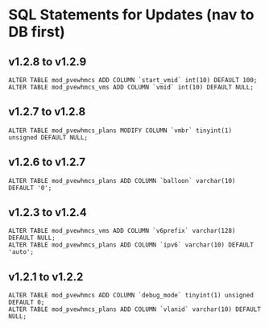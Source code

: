 # SQL Statements for Updates (nav to DB first)

## v1.2.8 to v1.2.9

```
ALTER TABLE mod_pvewhmcs ADD COLUMN `start_vmid` int(10) DEFAULT 100;
ALTER TABLE mod_pvewhmcs_vms ADD COLUMN `vmid` int(10) DEFAULT NULL;
```

## v1.2.7 to v1.2.8

```
ALTER TABLE mod_pvewhmcs_plans MODIFY COLUMN `vmbr` tinyint(1) unsigned DEFAULT NULL;
```

## v1.2.6 to v1.2.7

```
ALTER TABLE mod_pvewhmcs_plans ADD COLUMN `balloon` varchar(10) DEFAULT '0';
```

## v1.2.3 to v1.2.4

```
ALTER TABLE mod_pvewhmcs_vms ADD COLUMN `v6prefix` varchar(128) DEFAULT NULL;
ALTER TABLE mod_pvewhmcs_plans ADD COLUMN `ipv6` varchar(10) DEFAULT 'auto';
```

## v1.2.1 to v1.2.2

```
ALTER TABLE mod_pvewhmcs ADD COLUMN `debug_mode` tinyint(1) unsigned DEFAULT 0;
ALTER TABLE mod_pvewhmcs_plans ADD COLUMN `vlanid` varchar(10) DEFAULT NULL;
```
